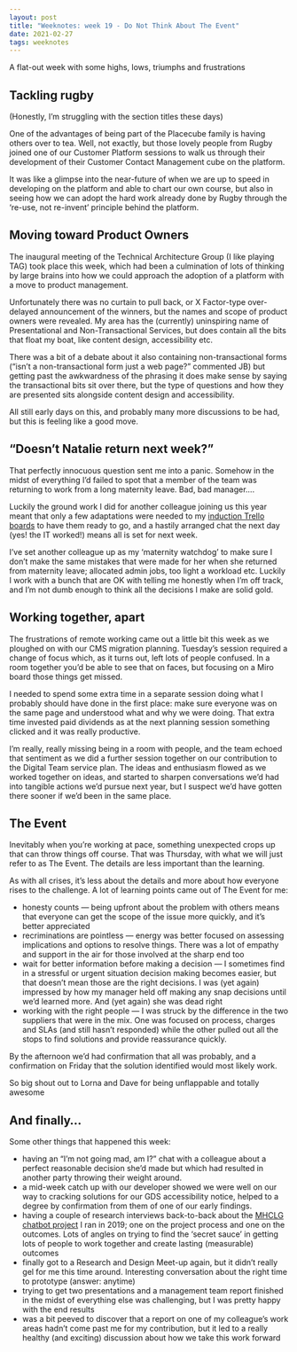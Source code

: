 ```yaml
---
layout: post
title: "Weeknotes: week 19 - Do Not Think About The Event"
date: 2021-02-27
tags: weeknotes
---
```


A flat-out week with some highs, lows, triumphs and frustrations

## Tackling rugby

(Honestly, I’m struggling with the section titles these days)

One of the advantages of being part of the Placecube family is having others over to tea. Well, not exactly, but those lovely people from Rugby joined one of our Customer Platform sessions to walk us through their development of their Customer Contact Management cube on the platform.

It was like a glimpse into the near-future of when we are up to speed in developing on the platform and able to chart our own course, but also in seeing how we can adopt the hard work already done by Rugby through the ‘re-use, not re-invent’ principle behind the platform.

## Moving toward Product Owners

The inaugural meeting of the Technical Architecture Group (I like playing TAG) took place this week, which had been a culmination of lots of thinking by large brains into how we could approach the adoption of a platform with a move to product management.

Unfortunately there was no curtain to pull back, or X Factor-type over-delayed announcement of the winners, but the names and scope of product owners were revealed. My area has the (currently) uninspiring name of Presentational and Non-Transactional Services, but does contain all the bits that float my boat, like content design, accessibility etc.

There was a bit of a debate about it also containing non-transactional forms (“isn’t a non-transactional form just a web page?” commented JB) but getting past the awkwardness of the phrasing it does make sense by saying the transactional bits sit over there, but the type of questions and how they are presented sits alongside content design and accessibility.

All still early days on this, and probably many more discussions to be had, but this is feeling like a good move.

## “Doesn’t Natalie return next week?”

That perfectly innocuous question sent me into a panic. Somehow in the midst of everything I’d failed to spot that a member of the team was returning to work from a long maternity leave. Bad, bad manager….

Luckily the ground work I did for another colleague joining us this year meant that only a few adaptations were needed to my [induction Trello boards](/blog/2020/11/21/weeknotes-week-6) to have them ready to go, and a hastily arranged chat the next day (yes! the IT worked!) means all is set for next week.

I’ve set another colleague up as my ‘maternity watchdog’ to make sure I don’t make the same mistakes that were made for her when she returned from maternity leave; allocated admin jobs, too light a workload etc. Luckily I work with a bunch that are OK with telling me honestly when I’m off track, and I’m not dumb enough to think all the decisions I make are solid gold.

## Working together, apart

The frustrations of remote working came out a little bit this week as we ploughed on with our CMS migration planning. Tuesday’s session required a change of focus which, as it turns out, left lots of people confused. In a room together you’d be able to see that on faces, but focusing on a Miro board those things get missed.

I needed to spend some extra time in a separate session doing what I probably should have done in the first place: make sure everyone was on the same page and understood what and why we were doing. That extra time invested paid dividends as at the next planning session something clicked and it was really productive.

I’m really, really missing being in a room with people, and the team echoed that sentiment as we did a further session together on our contribution to the Digital Team service plan. The ideas and enthusiasm flowed as we worked together on ideas, and started to sharpen conversations we’d had into tangible actions we’d pursue next year, but I suspect we’d have gotten there sooner if we’d been in the same place.

## The Event

Inevitably when you’re working at pace, something unexpected crops up that can throw things off course. That was Thursday, with what we will just refer to as The Event. The details are less important than the learning.

As with all crises, it’s less about the details and more about how everyone rises to the challenge. A lot of learning points came out of The Event for me:

*   honesty counts — being upfront about the problem with others means that everyone can get the scope of the issue more quickly, and it’s better appreciated
*   recriminations are pointless — energy was better focused on assessing implications and options to resolve things. There was a lot of empathy and support in the air for those involved at the sharp end too
*   wait for better information before making a decision — I sometimes find in a stressful or urgent situation decision making becomes easier, but that doesn’t mean those are the right decisions. I was (yet again) impressed by how my manager held off making any snap decisions until we’d learned more. And (yet again) she was dead right
*   working with the right people — I was struck by the difference in the two suppliers that were in the mix. One was focused on process, charges and SLAs (and still hasn’t responded) while the other pulled out all the stops to find solutions and provide reassurance quickly.

By the afternoon we’d had confirmation that all was probably, and a confirmation on Friday that the solution identified would most likely work.

So big shout out to Lorna and Dave for being unflappable and totally awesome

## And finally…

Some other things that happened this week:

*   having an “I’m not going mad, am I?” chat with a colleague about a perfect reasonable decision she’d made but which had resulted in another party throwing their weight around.
*   a mid-week catch up with our developer showed we were well on our way to cracking solutions for our GDS accessibility notice, helped to a degree by confirmation from them of one of our early findings.
*   having a couple of research interviews back-to-back about the [MHCLG chatbot project](https://localdigitalchatbots.github.io/) I ran in 2019; one on the project process and one on the outcomes. Lots of angles on trying to find the ‘secret sauce’ in getting lots of people to work together and create lasting (measurable) outcomes
*   finally got to a Research and Design Meet-up again, but it didn’t really gel for me this time around. Interesting conversation about the right time to prototype (answer: anytime)
*   trying to get two presentations and a management team report finished in the midst of everything else was challenging, but I was pretty happy with the end results
*   was a bit peeved to discover that a report on one of my colleague’s work areas hadn’t come past me for my contribution, but it led to a really healthy (and exciting) discussion about how we take this work forward
